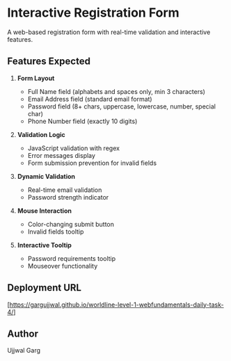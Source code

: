 # Interactive Registration Form

A web-based registration form with real-time validation and interactive features.

## Features Expected

1. **Form Layout**

   - Full Name field (alphabets and spaces only, min 3 characters)
   - Email Address field (standard email format)
   - Password field (8+ chars, uppercase, lowercase, number, special char)
   - Phone Number field (exactly 10 digits)

2. **Validation Logic**

   - JavaScript validation with regex
   - Error messages display
   - Form submission prevention for invalid fields

3. **Dynamic Validation**

   - Real-time email validation
   - Password strength indicator

4. **Mouse Interaction**

   - Color-changing submit button
   - Invalid fields tooltip

5. **Interactive Tooltip**
   - Password requirements tooltip
   - Mouseover functionality

## Deployment URL

[https://gargujjwal.github.io/worldline-level-1-webfundamentals-daily-task-4/]

## Author

Ujjwal Garg
